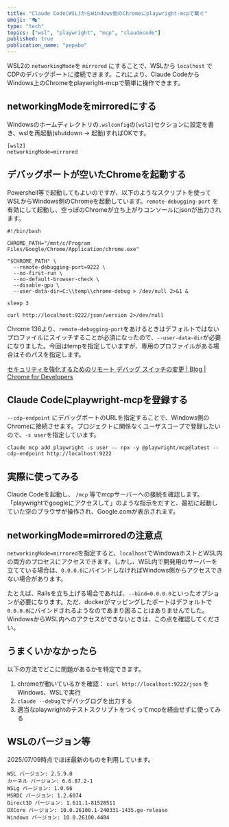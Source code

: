 ```yaml
---
title: "Claude Code(WSL)からWindows側のChromeにplaywright-mcpで繋ぐ"
emoji: "🎭"
type: "tech"
topics: ["wsl", "playwright", "mcp", "claudecode"]
published: true
publication_name: "pepabo"
---
```


WSL2の `networkingMode`を `mirrored` にすることで、WSLから `localhost` でCDPのデバッグポートに接続できます。これにより、Claude CodeからWindows上のChromeをplaywright-mcpで簡単に操作できます。

## networkingModeをmirroredにする

Windowsのホームディレクトリの`.wslconfig`の`[wsl2]`セクションに設定を書き、wslを再起動(shutdown -> 起動)すればOKです。

```
[wsl2]
networkingMode=mirrored
```

## デバッグポートが空いたChromeを起動する

Powershell等で起動してもよいのですが、以下のようなスクリプトを使ってWSLからWindows側のChromeを起動しています。`remote-debugging-port` を有効にして起動し、空っぽのChromeが立ち上がりコンソールにjsonが出力されます。

```
#!/bin/bash

CHROME_PATH="/mnt/c/Program Files/Google/Chrome/Application/chrome.exe"

"$CHROME_PATH" \
  --remote-debugging-port=9222 \
  --no-first-run \
  --no-default-browser-check \
  --disable-gpu \
  --user-data-dir=C:\\temp\\chrome-debug > /dev/null 2>&1 &

sleep 3

curl http://localhost:9222/json/version 2>/dev/null
```

Chrome 136より、`remote-debugging-port`をあけるときはデフォルトではないプロファイルにスイッチすることが必須になったので、`--user-data-dir`が必要になりました。今回はtempを指定していますが、専用のプロファイルがある場合はそのパスを指定します。

[セキュリティを強化するためのリモート デバッグ スイッチの変更  |  Blog  |  Chrome for Developers](https://developer.chrome.com/blog/remote-debugging-port?hl=ja)

## Claude Codeにplaywright-mcpを登録する

`--cdp-endpoint` にデバッグポートのURLを指定することで、Windows側のChromeに接続させます。プロジェクトに関係なくユーザスコープで登録したいので、`-s user`を指定しています。

```
claude mcp add playwright -s user -- npx -y @playwright/mcp@latest --cdp-endpoint http://localhost:9222
```

## 実際に使ってみる

Claude Codeを起動し、 `/mcp` 等でmcpサーバーへの接続を確認します。「playwrightでgoogleにアクセスして」のような指示をだすと、最初に起動していた空のブラウザが操作され、Google.comが表示されます。


## networkingMode=mirroredの注意点

`networkingMode=mirrored`を指定すると、`localhost`でWindowsホストとWSL内の両方のプロセスにアクセスできます。しかし、WSL内で開発用のサーバーを立てている場合は、`0.0.0.0`にバインドしなければWindows側からアクセスできない場合があります。

たとえば、Railsを立ち上げる場合であれば、`--bind=0.0.0.0`といったオプションが必要になります。ただ、dockerがマッピングしたポートはデフォルトで`0.0.0.0`にバインドされるようなのであまり困ることはありませんでした。WindowsからWSL内へのアクセスができないときは、この点を確認してください。

## うまくいかなかったら

以下の方法でどこに問題があるかを特定できます。

1. chromeが動いているかを確認： `curl http://localhost:9222/json` をWindows、WSLで実行
2. `claude --debug`でデバッグログを出力する
3. 適当なplaywrightのテストスクリプトをつくってmcpを経由せずに使ってみる

## WSLのバージョン等

2025/07/09時点でほぼ最新のものを利用しています。

```
WSL バージョン: 2.5.9.0
カーネル バージョン: 6.6.87.2-1
WSLg バージョン: 1.0.66
MSRDC バージョン: 1.2.6074
Direct3D バージョン: 1.611.1-81528511
DXCore バージョン: 10.0.26100.1-240331-1435.ge-release
Windows バージョン: 10.0.26100.4484
```
